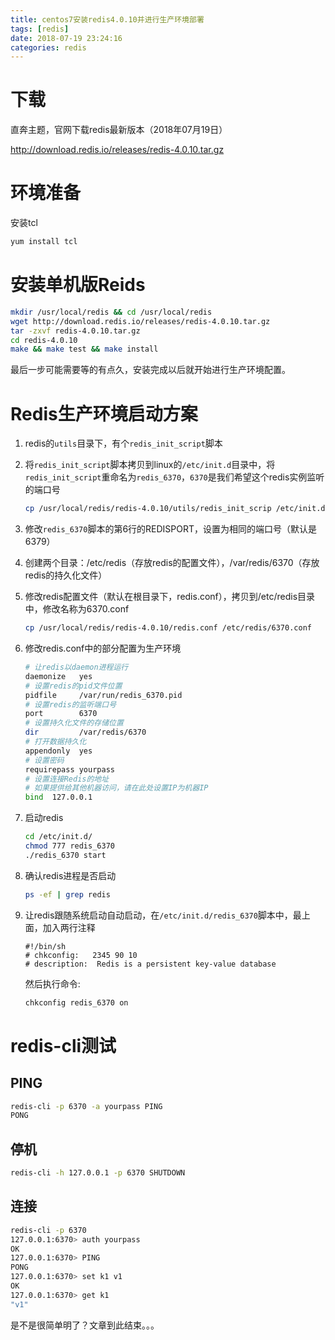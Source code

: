 ```yaml
---
title: centos7安装redis4.0.10并进行生产环境部署
tags: [redis]
date: 2018-07-19 23:24:16
categories: redis
---
```



# 下载

直奔主题，官网下载redis最新版本（2018年07月19日）

http://download.redis.io/releases/redis-4.0.10.tar.gz


# 环境准备

安装tcl

```bash
yum install tcl
```

<!--more-->

# 安装单机版Reids

```bash
mkdir /usr/local/redis && cd /usr/local/redis
wget http://download.redis.io/releases/redis-4.0.10.tar.gz
tar -zxvf redis-4.0.10.tar.gz
cd redis-4.0.10
make && make test && make install
```

最后一步可能需要等的有点久，安装完成以后就开始进行生产环境配置。


# Redis生产环境启动方案

1. redis的`utils`目录下，有个`redis_init_script`脚本
2. 将`redis_init_script`脚本拷贝到linux的`/etc/init.d`目录中，将`redis_init_script`重命名为`redis_6370`，`6370`是我们希望这个redis实例监听的端口号
	
	```bash
	cp /usr/local/redis/redis-4.0.10/utils/redis_init_scrip /etc/init.d/redis_6370
	```
	
3. 修改`redis_6370`脚本的第6行的REDISPORT，设置为相同的端口号（默认是6379）
4. 创建两个目录：/etc/redis（存放redis的配置文件），/var/redis/6370（存放redis的持久化文件）
5. 修改redis配置文件（默认在根目录下，redis.conf），拷贝到/etc/redis目录中，修改名称为6370.conf

	```bash
	cp /usr/local/redis/redis-4.0.10/redis.conf /etc/redis/6370.conf
	```
	
6. 修改redis.conf中的部分配置为生产环境
	
	```bash
	# 让redis以daemon进程运行
	daemonize	yes							
	# 设置redis的pid文件位置
	pidfile		/var/run/redis_6370.pid 
	# 设置redis的监听端口号
	port		6370						
	# 设置持久化文件的存储位置
	dir 		/var/redis/6370				
	# 打开数据持久化
	appendonly  yes	 						
	# 设置密码
	requirepass yourpass	 	  			
	# 设置连接Redis的地址
	# 如果提供给其他机器访问，请在此处设置IP为机器IP
	bind  127.0.0.1					
	```
7. 启动redis

	```bash
	cd /etc/init.d/
	chmod 777 redis_6370
	./redis_6370 start
	```
8. 确认redis进程是否启动

	```bash
	ps -ef | grep redis
	```
9. 让redis跟随系统启动自动启动，在`/etc/init.d/redis_6370`脚本中，最上面，加入两行注释

	```text
	#!/bin/sh
	# chkconfig:   2345 90 10
	# description:  Redis is a persistent key-value database
	```
	然后执行命令:
	
	```bash
	chkconfig redis_6370 on
	```
	
# redis-cli测试

## PING

```bash
redis-cli -p 6370 -a yourpass PING
PONG
```

## 停机

```bash
redis-cli -h 127.0.0.1 -p 6370 SHUTDOWN
```

## 连接

```bash
redis-cli -p 6370 
127.0.0.1:6370> auth yourpass
OK
127.0.0.1:6370> PING
PONG
127.0.0.1:6370> set k1 v1
OK
127.0.0.1:6370> get k1
"v1"
```

是不是很简单明了？文章到此结束。。。